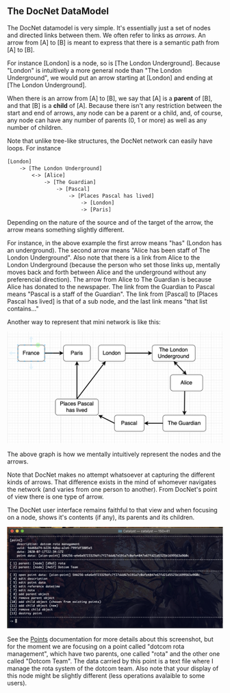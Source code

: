 ## The DocNet DataModel

The DocNet datamodel is very simple. It's essentially just a set of nodes and directed links between them. We often refer to links as *arrows*. An arrow from [A] to [B] is meant to express that there is a semantic path from [A] to [B].

For instance [London] is a node, so is [The London Underground]. Because "London" is intuitively a more general node than "The London Underground", we would put an arrow starting at [London] and ending at [The London Underground]. 

When there is an arrow from [A] to [B], we say that [A] is a **parent** of [B], and that [B] is a **child** of [A]. Because there isn't any restriction between the start and end of arrows, any node can be a parent or a child, and, of course, any node can have any number of parents (0, 1 or more) as well as any number of children. 

Note that unlike tree-like structures, the DocNet network can easily have loops. For instance

```
[London] 
    -> [The London Underground]
        <-> [Alice]
            -> [The Guardian]
                -> [Pascal]
                    -> [Places Pascal has lived]
                        -> [London]
                        -> [Paris]
```

Depending on the nature of the source and of the target of the arrow, the arrow means something slightly different. 

For instance, in the above example the first arrow means "has" (London has an underground). The second arrow means "Alice has been staff of The London Underground". Also note that there is a link from Alice to the London Underground (because the person who set those links up, mentally moves back and forth between Alice and the underground without any preferencial direction). The arrow from Alice to The Guardian is because Alice has donated to the newspaper. The link from the Guardian to Pascal means "Pascal is a staff of the Guardian". The link from [Pascal] to [Places Pascal has lived] is that of a sub node, and the last link means "that list contains..."

Another way to represent that mini network is like this:

![](images/1595833644.png)

The above graph is how we mentally intuitively represent the nodes and the arrows. 

Note that DocNet makes no attempt whatsoever at capturing the different kinds of arrows. That difference exists in the mind of whomever navigates the network (and varies from one person to another). From DocNet's point of view there is one type of arrow.

The DocNet user interface remains faithful to that view and when focusing on a node, shows it's contents (if any), its parents and its children.

![](images/1595832406.png) 

See the [Points](DocNetPoints.md) documentation for more details about this screenshot, but for the moment we are focusing on a point called "dotcom rota management", which have two parents, one called "rota" and the other one called "Dotcom Team". The data carried by this point is a text file where I manage the rota system of the dotcom team. Also note that your display of this node might be slightly different (less operations avalaible to some users).

